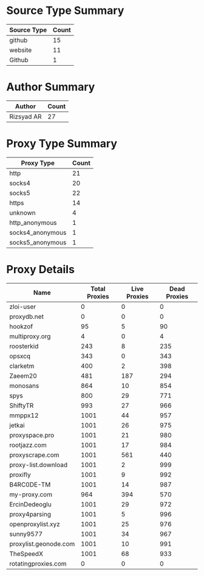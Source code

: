 # Source Type Summary

| Source Type | Count |
|-------------|-------|
| github | 15 |
| website | 11 |
| Github | 1 |


# Author Summary

| Author | Count |
|--------|-------|
| Rizsyad AR | 27 |


# Proxy Type Summary

| Proxy Type | Count |
|------------|-------|
| http | 21 |
| socks4 | 20 |
| socks5 | 22 |
| https | 14 |
| unknown | 4 |
| http_anonymous | 1 |
| socks4_anonymous | 1 |
| socks5_anonymous | 1 |


# Proxy Details

| Name | Total Proxies | Live Proxies | Dead Proxies |
|------|---------------|--------------|---------------|
| zloi-user | 0 | 0 | 0 |
| proxydb.net | 0 | 0 | 0 |
| hookzof | 95 | 5 | 90 |
| multiproxy.org | 4 | 0 | 4 |
| roosterkid | 243 | 8 | 235 |
| opsxcq | 343 | 0 | 343 |
| clarketm | 400 | 2 | 398 |
| Zaeem20 | 481 | 187 | 294 |
| monosans | 864 | 10 | 854 |
| spys | 800 | 29 | 771 |
| ShiftyTR | 993 | 27 | 966 |
| mmppx12 | 1001 | 44 | 957 |
| jetkai | 1001 | 26 | 975 |
| proxyspace.pro | 1001 | 21 | 980 |
| rootjazz.com | 1001 | 17 | 984 |
| proxyscrape.com | 1001 | 561 | 440 |
| proxy-list.download | 1001 | 2 | 999 |
| proxifly | 1001 | 9 | 992 |
| B4RC0DE-TM | 1001 | 14 | 987 |
| my-proxy.com | 964 | 394 | 570 |
| ErcinDedeoglu | 1001 | 29 | 972 |
| proxy4parsing | 1001 | 5 | 996 |
| openproxylist.xyz | 1001 | 25 | 976 |
| sunny9577 | 1001 | 34 | 967 |
| proxylist.geonode.com | 1001 | 10 | 991 |
| TheSpeedX | 1001 | 68 | 933 |
| rotatingproxies.com | 0 | 0 | 0 |
